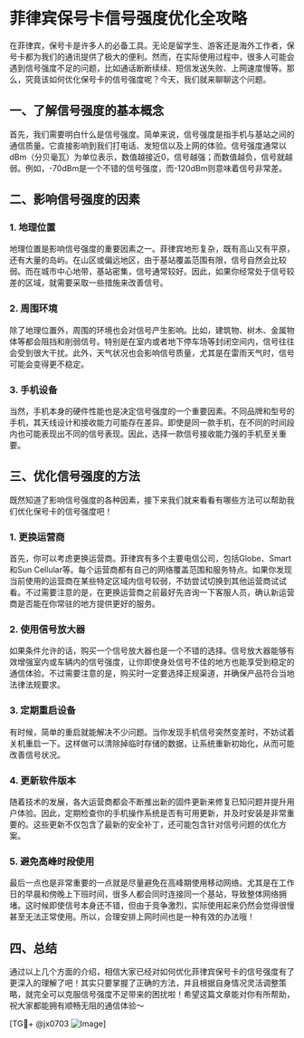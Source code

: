 # 菲律宾保号卡信号强度优化全攻略

在菲律宾，保号卡是许多人的必备工具。无论是留学生、游客还是海外工作者，保号卡都为我们的通讯提供了极大的便利。然而，在实际使用过程中，很多人可能会遇到信号强度不足的问题，比如通话断断续续、短信发送失败、上网速度慢等。那么，究竟该如何优化保号卡的信号强度呢？今天，我们就来聊聊这个问题。

## 一、了解信号强度的基本概念

首先，我们需要明白什么是信号强度。简单来说，信号强度是指手机与基站之间的通信质量。它直接影响到我们打电话、发短信以及上网的体验。信号强度通常以dBm（分贝毫瓦）为单位表示，数值越接近0，信号越强；而数值越负，信号就越弱。例如，-70dBm是一个不错的信号强度，而-120dBm则意味着信号非常差。

## 二、影响信号强度的因素

### 1. 地理位置

地理位置是影响信号强度的重要因素之一。菲律宾地形复杂，既有高山又有平原，还有大量的岛屿。在山区或偏远地区，由于基站覆盖范围有限，信号自然会比较弱。而在城市中心地带，基站密集，信号通常较好。因此，如果你经常处于信号较差的区域，就需要采取一些措施来改善信号。

### 2. 周围环境

除了地理位置外，周围的环境也会对信号产生影响。比如，建筑物、树木、金属物体等都会阻挡和削弱信号。特别是在室内或者地下停车场等封闭空间内，信号往往会受到很大干扰。此外，天气状况也会影响信号质量，尤其是在雷雨天气时，信号可能会变得更不稳定。

### 3. 手机设备

当然，手机本身的硬件性能也是决定信号强度的一个重要因素。不同品牌和型号的手机，其天线设计和接收能力可能存在差异。即使是同一款手机，在不同的时间段内也可能表现出不同的信号表现。因此，选择一款信号接收能力强的手机至关重要。

## 三、优化信号强度的方法

既然知道了影响信号强度的各种因素，接下来我们就来看看有哪些方法可以帮助我们优化保号卡的信号强度吧！

### 1. 更换运营商

首先，你可以考虑更换运营商。菲律宾有多个主要电信公司，包括Globe、Smart和Sun Cellular等。每个运营商都有自己的网络覆盖范围和服务特点。如果你发现当前使用的运营商在某些特定区域内信号较弱，不妨尝试切换到其他运营商试试看。不过需要注意的是，在更换运营商之前最好先咨询一下客服人员，确认新运营商是否能在你常驻的地方提供更好的服务。

### 2. 使用信号放大器

如果条件允许的话，购买一个信号放大器也是一个不错的选择。信号放大器能够有效增强室内或车辆内的信号强度，让你即使身处信号不佳的地方也能享受到稳定的通信体验。不过需要注意的是，购买时一定要选择正规渠道，并确保产品符合当地法律法规要求。

### 3. 定期重启设备

有时候，简单的重启就能解决不少问题。当你发现手机信号突然变差时，不妨试着关机重启一下。这样做可以清除掉临时存储的数据，让系统重新初始化，从而可能改善信号状况。

### 4. 更新软件版本

随着技术的发展，各大运营商都会不断推出新的固件更新来修复已知问题并提升用户体验。因此，定期检查你的手机操作系统是否有可用更新，并及时安装是非常重要的。这些更新不仅包含了最新的安全补丁，还可能包含针对信号问题的优化方案。

### 5. 避免高峰时段使用

最后一点也是非常重要的一点就是尽量避免在高峰期使用移动网络。尤其是在工作日的早晨和傍晚上下班时间，很多人都会同时连接同一个基站，导致整体网络拥堵。这时候即使信号本身还不错，但由于竞争激烈，实际使用起来仍然会觉得很慢甚至无法正常使用。所以，合理安排上网时间也是一种有效的办法哦！

## 四、总结

通过以上几个方面的介绍，相信大家已经对如何优化菲律宾保号卡的信号强度有了更深入的理解了吧！其实只要掌握了正确的方法，并且根据自身情况灵活调整策略，就完全可以克服信号强度不足带来的困扰啦！希望这篇文章能对你有所帮助，祝大家都能拥有顺畅无阻的通信体验～

[TG💪+ @jx0703 ![Image](https://github.com/user-attachments/assets/dbca1d08-cadb-493c-b0ec-ad6f7a83f270)]